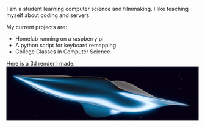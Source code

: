 I am a student learning computer science and filmmaking. I like teaching myself about coding and servers

My current projects are:
- Homelab running on a raspberry pi
- A python script for keyboard remapping
- College Classes in Computer Science

Here is a 3d render I made:
![3d spaceship](spaceship.png)

<!--
**LibreIpsum/LibreIpsum** is a ✨ _special_ ✨ repository because its `README.md` (this file) appears on your GitHub profile.

Here are some ideas to get you started:

- 🔭 I’m currently working on ...
- 🌱 I’m currently learning ...
- 👯 I’m looking to collaborate on ...
- 🤔 I’m looking for help with ...
- 💬 Ask me about ...
- 📫 How to reach me: ...
- 😄 Pronouns: ...
- ⚡ Fun fact: ...
-->
